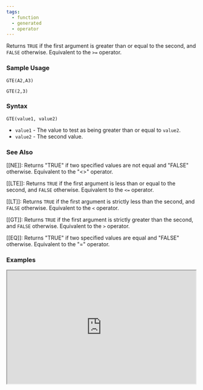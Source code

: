```yaml
---
tags:
  - function
  - generated
  - operator
---
```


Returns `TRUE` if the first argument is greater than or equal to the second, and `FALSE` otherwise. Equivalent to the `>=` operator.

### Sample Usage

`GTE(A2,A3)`

`GTE(2,3)`

### Syntax

`GTE(value1, value2)`

* `value1` - The value to test as being greater than or equal to `value2`.
* `value2` - The second value.

### See Also

[[NE]]: Returns "TRUE" if two specified values are not equal and "FALSE" otherwise. Equivalent to the "<>" operator.

[[LTE]]: Returns `TRUE` if the first argument is less than or equal to the second, and `FALSE` otherwise. Equivalent to the `<=` operator.

[[LT]]: Returns `TRUE` if the first argument is strictly less than the second, and `FALSE` otherwise. Equivalent to the `<` operator.

[[GT]]: Returns `TRUE` if the first argument is strictly greater than the second, and `FALSE` otherwise. Equivalent to the `>` operator.

[[EQ]]: Returns "TRUE" if two specified values are equal and "FALSE" otherwise. Equivalent to the "=" operator.

### Examples

<iframe height="300" src="https://docs.google.com/spreadsheet/pub?key=0As3tAuweYU9QdEdFMnNralh3ZWpyUXhoNE5McWtROWc&amp;output=html" width="500"></iframe>